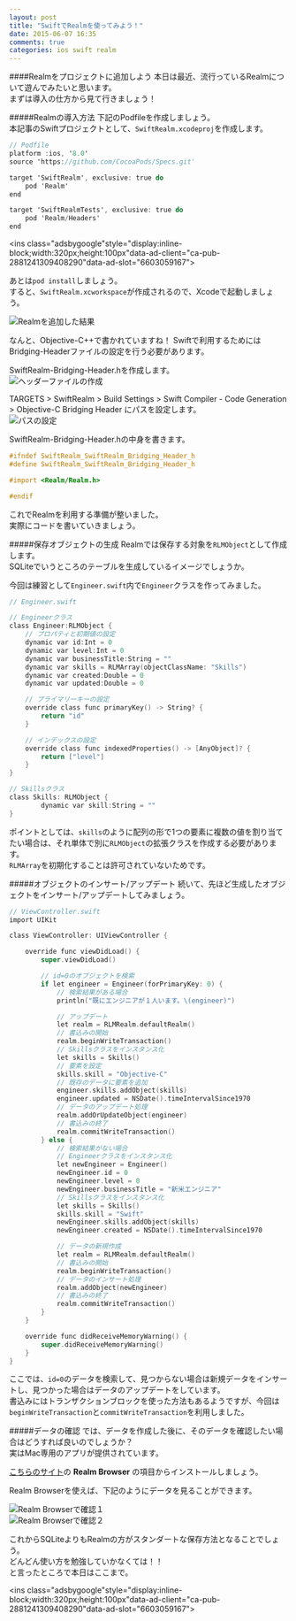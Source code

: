 ```yaml
---
layout: post
title: "SwiftでRealmを使ってみよう！"
date: 2015-06-07 16:35
comments: true
categories: ios swift realm
---
```


####Realmをプロジェクトに追加しよう
本日は最近、流行っているRealmについて遊んでみたいと思います。  
まずは導入の仕方から見て行きましょう！  

#####Realmの導入方法
下記のPodfileを作成しましょう。  
本記事のSwiftプロジェクトとして、`SwiftRealm.xcodeproj`を作成します。  

```objective-c
// Podfile
platform :ios, '8.0'
source 'https://github.com/CocoaPods/Specs.git'

target 'SwiftRealm', exclusive: true do
	pod 'Realm'
end

target 'SwiftRealmTests', exclusive: true do
	pod 'Realm/Headers'
end
```

<script async src="//pagead2.googlesyndication.com/pagead/js/adsbygoogle.js"></script>
<ins class="adsbygoogle"style="display:inline-block;width:320px;height:100px"data-ad-client="ca-pub-2881241309408290"data-ad-slot="6603059167"></ins>
<script>
(adsbygoogle = window.adsbygoogle || []).push({});
</script>

<!-- more -->

あとは`pod install`しましょう。  
すると、`SwiftRealm.xcworkspace`が作成されるので、Xcodeで起動しましょう。  

![Realmを追加した結果](/images/swift-realm.png)  

なんと、Objective-C++で書かれていますね！
Swiftで利用するためにはBridging-Headerファイルの設定を行う必要があります。  

SwiftRealm-Bridging-Header.hを作成します。  
![ヘッダーファイルの作成](/images/swift-realm2.png)  

TARGETS > SwiftRealm > Build Settings > Swift Compiler - Code Generation > Objective-C Bridging Header にパスを設定します。  
![パスの設定](/images/swift-realm3.png)  

SwiftRealm-Bridging-Header.hの中身を書きます。  

```objective-c
#ifndef SwiftRealm_SwiftRealm_Bridging_Header_h
#define SwiftRealm_SwiftRealm_Bridging_Header_h

#import <Realm/Realm.h>

#endif

```

これでRealmを利用する準備が整いました。  
実際にコードを書いていきましょう。  

#####保存オブジェクトの生成
Realmでは保存する対象を`RLMObject`として作成します。  
SQLiteでいうところのテーブルを生成しているイメージでしょうか。  

今回は練習として`Engineer.swift`内で`Engineer`クラスを作ってみました。  

```objective-c
// Engineer.swift

// Engineerクラス
class Engineer:RLMObject {
	// プロパティと初期値の設定
	dynamic var id:Int = 0
	dynamic var level:Int = 0
	dynamic var businessTitle:String = ""
	dynamic var skills = RLMArray(objectClassName: "Skills")
	dynamic var created:Double = 0
	dynamic var updated:Double = 0

	// プライマリーキーの設定
	override class func primaryKey() -> String? {
		return "id"
	}

	// インデックスの設定
	override class func indexedProperties() -> [AnyObject]? {
		return ["level"]
	}
}

// Skillsクラス
class Skills: RLMObject {
		dynamic var skill:String = ""
}
```

ポイントとしては、`skills`のように配列の形で1つの要素に複数の値を割り当てたい場合は、それ単体で別に`RLMObject`の拡張クラスを作成する必要があります。  
`RLMArray`を初期化することは許可されていないためです。  

#####オブジェクトのインサート/アップデート
続いて、先ほど生成したオブジェクトをインサート/アップデートしてみましょう。  

```objective-c
// ViewController.swift
import UIKit

class ViewController: UIViewController {

	override func viewDidLoad() {
		super.viewDidLoad()

		// id=0のオブジェクトを検索
		if let engineer = Engineer(forPrimaryKey: 0) {
			// 検索結果がある場合
			println("既にエンジニアが１人います。\(engineer)")

			// アップデート
			let realm = RLMRealm.defaultRealm()
			// 書込みの開始
			realm.beginWriteTransaction()
			// Skillsクラスをインスタンス化
			let skills = Skills()
			// 要素を設定
			skills.skill = "Objective-C"
			// 既存のデータに要素を追加
			engineer.skills.addObject(skills)
			engineer.updated = NSDate().timeIntervalSince1970
			// データのアップデート処理
			realm.addOrUpdateObject(engineer)
			// 書込みの終了
			realm.commitWriteTransaction()
		} else {
			// 検索結果がない場合
			// Engineerクラスをインスタンス化
			let newEngineer = Engineer()
			newEngineer.id = 0
			newEngineer.level = 0
			newEngineer.businessTitle = "新米エンジニア"
			// Skillsクラスをインスタンス化
			let skills = Skills()
			skills.skill = "Swift"
			newEngineer.skills.addObject(skills)
			newEngineer.created = NSDate().timeIntervalSince1970

			// データの新規作成
			let realm = RLMRealm.defaultRealm()
			// 書込みの開始
			realm.beginWriteTransaction()
			// データのインサート処理
			realm.addObject(newEngineer)
			// 書込みの終了
			realm.commitWriteTransaction()
		}
	}

	override func didReceiveMemoryWarning() {
		super.didReceiveMemoryWarning()
	}
}
```

ここでは、`id=0`のデータを検索して、見つからない場合は新規データをインサートし、見つかった場合はデータのアップデートをしています。  
書込みにはトランザクションブロックを使った方法もあるようですが、今回は`beginWriteTransaction`と`commitWriteTransaction`を利用しました。  

#####データの確認
では、データを作成した後に、そのデータを確認したい場合はどうすれば良いのでしょうか？  
実はMac専用のアプリが提供されています。  

[こちらのサイト](https://realm.io/jp/docs/java/latest/)の **Realm Browser** の項目からインストールしましょう。  

Realm Browserを使えば、下記のようにデータを見ることができます。  

![Realm Browserで確認１](/images/swift-realm4.png)  
![Realm Browserで確認２](/images/swift-realm5.png)  

これからSQLiteよりもRealmの方がスタンダートな保存方法となることでしょう。  
どんどん使い方を勉強していかなくては！！  
と言ったところで本日はここまで。  

<script async src="//pagead2.googlesyndication.com/pagead/js/adsbygoogle.js"></script>
<ins class="adsbygoogle"style="display:inline-block;width:320px;height:100px"data-ad-client="ca-pub-2881241309408290"data-ad-slot="6603059167"></ins>
<script>
(adsbygoogle = window.adsbygoogle || []).push({});
</script>
